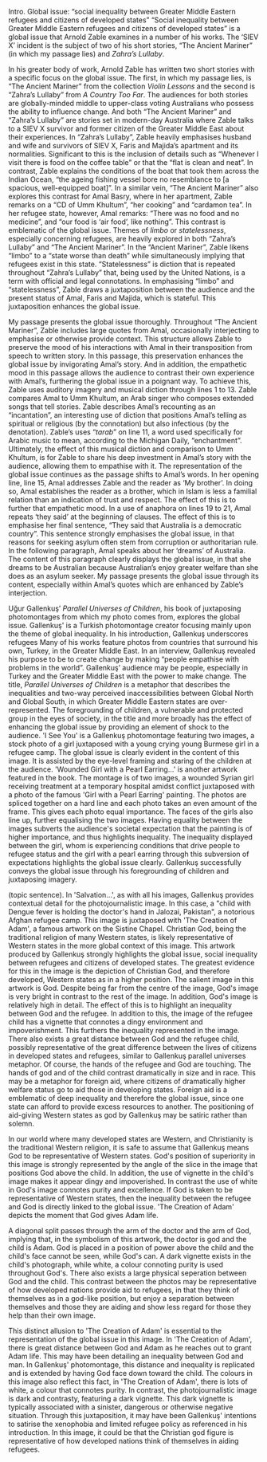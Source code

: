 Intro. Global issue: “social inequality between Greater Middle Eastern refugees and citizens of developed states”
“Social inequality between Greater Middle Eastern refugees and citizens of developed states” is a global issue that Arnold Zable examines in a number of his works. The ‘SIEV X’ incident is the subject of two of his short stories, “The Ancient Mariner” (in which my passage lies) and *Zahra’s Lullaby*. 

In his greater body of work, Arnold Zable has written two short stories with a specific focus on the global issue. The first, in which my passage lies, is “The Ancient Mariner” from the collection *Violin Lessons* and the second is “Zahra’s Lullaby” from *A Country Too Far*. The audiences for both stories are globally-minded middle to upper-class voting Australians who possess the ability to influence change. And both “The Ancient Mariner” and “Zahra’s Lullaby” are stories set in modern-day Australia where Zable talks to a SIEV X survivor and former citizen of the Greater Middle East about their experiences. In “Zahra’s Lullaby”, Zable heavily emphasises husband and wife and survivors of SIEV X, Faris and Majida’s apartment and its normalities. Significant to this is the inclusion of details such as “Whenever I visit there is food on the coffee table” or that the “flat is clean and neat”. In contrast, Zable explains the conditions of the boat that took them across the Indian Ocean, “the ageing fishing vessel bore no resemblance to [a spacious, well-equipped boat]”. In a similar vein, “The Ancient Mariner” also explores this contrast for Amal Basry, where in her apartment, Zable remarks on a “CD of Umm Khultum”, “her cooking” and “cardamon tea”. In her refugee state, however, Amal remarks: “There was no food and no medicine”, and “our food is ‘air food’, like nothing”. This contrast is emblematic of the global issue. Themes of *limbo* or *statelessness*, especially concerning refugees, are heavily explored in both “Zahra’s Lullaby” and “The Ancient Mariner”. In the “Ancient Mariner”, Zable likens “limbo” to a “state worse than death” while simultaneously implying that refugees exist in this state. “Statelessness” is diction that is repeated throughout “Zahra’s Lullaby” that, being used by the United Nations, is a term with official and legal connotations. In emphasising “limbo” and “statelessness”, Zable draws a juxtaposition between the audience and the present status of Amal, Faris and Majida, which is stateful. This juxtaposition enhances the global issue.

My passage presents the global issue thoroughly. Throughout “The Ancient Mariner”, Zable includes large quotes from Amal, occasionally interjecting to emphasise or otherwise provide context. This structure allows Zable to preserve the mood of his interactions with Amal in their transposition from speech to written story. In this passage, this preservation enhances the global issue by invigorating Amal’s story. And in addition, the empathetic mood in this passage allows the audience to contrast their own experience with Amal’s, furthering the global issue in a poignant way. To achieve this, Zable uses auditory imagery and musical diction through lines 1 to 13. Zable compares Amal to Umm Khultum, an Arab singer who composes extended songs that tell stories. Zable describes Amal’s recounting as an “incantation”, an interesting use of diction that positions Amal’s telling as spiritual or religious (by the connotation) but also infectious (by the denotation). Zable’s uses “*tarab*” on line 11, a word used specifically for Arabic music to mean, according to the Michigan Daily, “enchantment”. Ultimately, the effect of this musical diction and comparison to Umm Khultum, is for Zable to share his deep investment in Amal’s story with the audience, allowing them to empathise with it. The representation of the global issue continues as the passage shifts to Amal’s words. In her opening line, line 15, Amal addresses Zable and the reader as ‘My brother’. In doing so, Amal establishes the reader as a brother, which in Islam is less a familial relation than an indication of trust and respect. The effect of this is to further that empathetic mood. In a use of anaphora on lines 19 to 21, Amal repeats ‘they said’ at the beginning of clauses. The effect of this is to emphasise her final sentence, “They said that Australia is a democratic country”. This sentence strongly emphasises the global issue, in that reasons for seeking asylum often stem from corruption or authoritarian rule. In the following paragraph, Amal speaks about her ‘dreams’ of Australia. The content of this paragraph clearly displays the global issue, in that she dreams to be Australian because Australian’s enjoy greater welfare than she does as an asylum seeker. My passage presents the global issue through its content, especially within Amal’s quotes which are enhanced by Zable’s interjection.

Uǧur Gallenkuş’ *Parallel Universes of Children*, his book of juxtaposing photomontages from which my photo comes from, explores the global issue. Gallenkuş' is a Turkish photomontage creator focusing mainly upon the theme of global inequality. In his introduction, Gallenkuş underscores refugees Many of his works feature photos from countries that surround his own, Turkey, in the Greater Middle East. In an interview, Gallenkuş revealed his purpose to be to create change by making “people empathise with problems in the world”. Gallenkuş’ audience may be people, especially in Turkey and the Greater Middle East with the power to make change. The title, *Parallel Universes of Children* is a metaphor that describes the inequalities and two-way perceived inaccessibilities between Global North and Global South, in which Greater Middle Eastern states are over-represented. The foregrounding of children, a vulnerable and protected group in the eyes of society, in the title and more broadly has the effect of enhancing the global issue by providing an element of shock to the audience. 'I See You' is a Gallenkuş photomontage featuring two images, a stock photo of a girl juxtaposed with a young crying young Burmese girl in a refugee camp. The global issue is clearly evident in the content of this image. It is assisted by the eye-level framing and staring of the children at the audience. 'Wounded Girl with a Pearl Earring...' is another artwork featured in the book. The montage is of two images, a wounded Syrian girl receiving treatment at a temporary hospital amidst conflict juxtaposed with a photo of the famous 'Girl with a Pearl Earring' painting. The photos are spliced together on a hard line and each photo takes an even amount of the frame. This gives each photo equal importance. The faces of the girls also line up, further equalising the two images. Having equality between the images subverts the audience's societal expectation that the painting is of higher importance, and thus highlights inequality. The inequality displayed between the girl, whom is experiencing conditions that drive people to refugee status and the girl with a pearl earring through this subversion of expectations highlights the global issue clearly. Gallenkuş successfully conveys the global issue through his foregrounding of children and juxtaposing imagery. 

(topic sentence). In 'Salvation...', as with all his images, Gallenkuş provides contextual detail for the photojournalistic image. In this case, a "child with Dengue fever is holding the doctor's hand in Jalozai, Pakistan", a notorious Afghan refugee camp. This image is juxtaposed with 'The Creation of Adam', a famous artwork on the Sistine Chapel. Christian God, being the traditional religion of many Western states, is likely representative of Western states in the more global context of this image. This artwork produced by Gallenkuş strongly highlights the global issue, social inequality between refugees and citizens of developed states. The greatest evidence for this in the image is the depiction of Christian God, and therefore developed, Western states as in a higher position. The salient image in this artwork is God. Despite being far from the centre of the image, God's image is very bright in contrast to the rest of the image. In addition, God's image is relatively high in detail. The effect of this is to highlight an inequality between God and the refugee. In addition to this, the image of the refugee child has a vignette that connotes a dingy environment and impoverishment. This furthers the inequality represented in the image. There also exists a great distance between God and the refugee child, possibly representative of the great difference between the lives of citizens in developed states and refugees, similar to Gallenkuş parallel universes metaphor. Of course, the hands of the refugee and God are touching. The hands of god and of the child contrast dramatically in size and in race. This may be a metaphor for foreign aid, where citizens of dramatically higher welfare status go to aid those in developing states. Foreign aid is a emblematic of deep inequality and therefore the global issue, since one state can afford to provide excess resources to another. The positioning of aid-giving Western states as god by Gallenkuş may be satiric rather than solemn. 

In our world where many developed states are Western, and Christianity is the traditional Western religion, it is safe to assume that Gallenkuş means God to be representative of Western states. God's position of superiority in this image is strongly represented by the angle of the slice in the image that positions God above the child. In addition, the use of vignette in the child's image makes it appear dingy and impoverished. In contrast the use of white in God's image connotes purity and excellence. If God is taken to be representative of Western states, then the inequality between the refugee and God is directly linked to the global issue. 'The Creation of Adam' depicts the moment that God gives Adam life. 


A diagonal split passes through the arm of the doctor and the arm of God, implying that, in the symbolism of this artwork, the doctor is god and the child is Adam. God is placed in a position of power above the child and the child's face cannot be seen, while God's can. A dark vignette exists in the child's photograph, while white, a colour connoting purity is used throughout God's. There also exists a large physical seperation between God and the child. This contrast between the photos may be representative of how developed nations provide aid to refugees, in that they think of themselves as in a god-like position, but enjoy a separation between themselves and those they are aiding and show less regard for those they help than their own image. 



This distinct allusion to 'The Creation of Adam' is essential to the representation of the global issue in this image. In 'The Creation of Adam', there is great distance between God and Adam as he reaches out to grant Adam life. This may have been detailing an inequality between God and man. In Gallenkuş' photomontage, this distance and inequality is replicated and is extended by having God face down toward the child. The colours in this image also reflect this fact, in 'The Creation of Adam', there is lots of white, a colour that connotes purity. In contrast, the photojournalistic image is dark and contrasty, featuring a dark vignette. This dark vignette is typically associated with a sinister, dangerous or otherwise negative situation. Through this juxtaposition, it may have been Gallenkuş' intentions to satirise the xenophobia and limited refugee policy as referenced in his introduction. In this image, it could be that the Christian god figure is representative of how developed nations think of themselves in aiding refugees.  